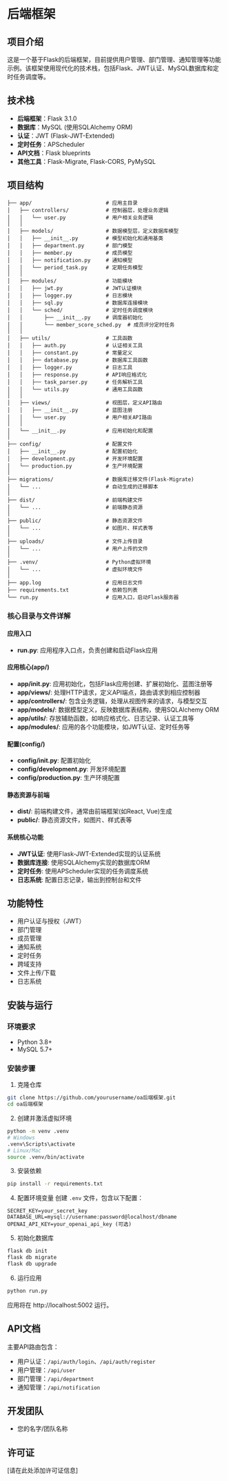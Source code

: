  # 后端框架

## 项目介绍

这是一个基于Flask的后端框架，目前提供用户管理、部门管理、通知管理等功能示例。该框架使用现代化的技术栈，包括Flask、JWT认证、MySQL数据库和定时任务调度等。

## 技术栈

- **后端框架**：Flask 3.1.0
- **数据库**：MySQL (使用SQLAlchemy ORM)
- **认证**：JWT (Flask-JWT-Extended)
- **定时任务**：APScheduler
- **API文档**：Flask blueprints
- **其他工具**：Flask-Migrate, Flask-CORS, PyMySQL

## 项目结构

```
├── app/                        # 应用主目录
│   ├── controllers/            # 控制器层，处理业务逻辑
│   │   └── user.py             # 用户相关业务逻辑
│   │
│   ├── models/                 # 数据模型层，定义数据库模型
│   │   ├── __init__.py         # 模型初始化和通用基类
│   │   ├── department.py       # 部门模型
│   │   ├── member.py           # 成员模型
│   │   ├── notification.py     # 通知模型
│   │   └── period_task.py      # 定期任务模型
│   │
│   ├── modules/                # 功能模块
│   │   ├── jwt.py              # JWT认证模块
│   │   ├── logger.py           # 日志模块
│   │   ├── sql.py              # 数据库连接模块
│   │   └── sched/              # 定时任务调度模块
│   │       ├── __init__.py     # 调度器初始化
│   │       └── member_score_sched.py  # 成员评分定时任务
│   │
│   ├── utils/                  # 工具函数
│   │   ├── auth.py             # 认证相关工具
│   │   ├── constant.py         # 常量定义
│   │   ├── database.py         # 数据库工具函数
│   │   ├── logger.py           # 日志工具
│   │   ├── response.py         # API响应格式化
│   │   ├── task_parser.py      # 任务解析工具
│   │   └── utils.py            # 通用工具函数
│   │
│   ├── views/                  # 视图层，定义API路由
│   │   ├── __init__.py         # 蓝图注册
│   │   └── user.py             # 用户相关API路由
│   │
│   └── __init__.py             # 应用初始化和配置
│
├── config/                     # 配置文件
│   ├── __init__.py             # 配置初始化
│   ├── development.py          # 开发环境配置
│   └── production.py           # 生产环境配置
│
├── migrations/                 # 数据库迁移文件(Flask-Migrate)
│   └── ...                     # 自动生成的迁移脚本
│
├── dist/                       # 前端构建文件
│   └── ...                     # 前端静态资源
│
├── public/                     # 静态资源文件
│   └── ...                     # 如图片、样式表等
│
├── uploads/                    # 文件上传目录
│   └── ...                     # 用户上传的文件
│
├── .venv/                      # Python虚拟环境
│   └── ...                     # 虚拟环境文件
│
├── app.log                     # 应用日志文件
├── requirements.txt            # 依赖包列表
└── run.py                      # 应用入口，启动Flask服务器
```

### 核心目录与文件详解

#### 应用入口
- **run.py**: 应用程序入口点，负责创建和启动Flask应用

#### 应用核心(app/)
- **app/__init__.py**: 应用初始化，包括Flask应用创建、扩展初始化、蓝图注册等
- **app/views/**: 处理HTTP请求，定义API端点，路由请求到相应控制器
- **app/controllers/**: 包含业务逻辑，处理从视图传来的请求，与模型交互
- **app/models/**: 数据模型定义，反映数据库表结构，使用SQLAlchemy ORM
- **app/utils/**: 存放辅助函数，如响应格式化、日志记录、认证工具等
- **app/modules/**: 应用的各个功能模块，如JWT认证、定时任务等

#### 配置(config/)
- **config/__init__.py**: 配置初始化
- **config/development.py**: 开发环境配置
- **config/production.py**: 生产环境配置

#### 静态资源与前端
- **dist/**: 前端构建文件，通常由前端框架(如React, Vue)生成
- **public/**: 静态资源文件，如图片、样式表等

#### 系统核心功能
- **JWT认证**: 使用Flask-JWT-Extended实现的认证系统
- **数据库连接**: 使用SQLAlchemy实现的数据库ORM
- **定时任务**: 使用APScheduler实现的任务调度系统
- **日志系统**: 配置日志记录，输出到控制台和文件

## 功能特性

- 用户认证与授权（JWT）
- 部门管理
- 成员管理
- 通知系统
- 定时任务
- 跨域支持
- 文件上传/下载
- 日志系统

## 安装与运行

### 环境要求

- Python 3.8+
- MySQL 5.7+

### 安装步骤

1. 克隆仓库
```bash
git clone https://github.com/yourusername/oa后端框架.git
cd oa后端框架
```

2. 创建并激活虚拟环境
```bash
python -m venv .venv
# Windows
.venv\Scripts\activate
# Linux/Mac
source .venv/bin/activate
```

3. 安装依赖
```bash
pip install -r requirements.txt
```

4. 配置环境变量
创建 `.env` 文件，包含以下配置：
```
SECRET_KEY=your_secret_key
DATABASE_URL=mysql://username:password@localhost/dbname
OPENAI_API_KEY=your_openai_api_key (可选)
```

5. 初始化数据库
```bash
flask db init
flask db migrate
flask db upgrade
```

6. 运行应用
```bash
python run.py
```

应用将在 http://localhost:5002 运行。

## API文档

主要API路由包含：

- 用户认证：`/api/auth/login`、`/api/auth/register`
- 用户管理：`/api/user`
- 部门管理：`/api/department`
- 通知管理：`/api/notification`

## 开发团队

- 您的名字/团队名称

## 许可证

[请在此处添加许可证信息]